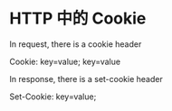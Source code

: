 # HTTP 中的 Cookie


<!--
ID: 1c85ed0b-2275-454a-8d9a-60171327784b
Status: draft
Date: 2017-05-30T02:38:00
Modified: 2020-05-16T11:57:24
wp_id: 583
-->


In request, there is a cookie header

Cookie: key=value; key=value

In response, there is a set-cookie header

Set-Cookie: key=value;